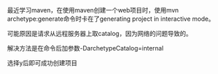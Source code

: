 最近学习maven，在使用maven创建一个web项目时，使用mvn archetype:generate命令时卡在了generating project in interactive mode。

可能原因是请求从远程服务器上取catalog，因为网络的问题导致的。

解决方法是在命令后加参数-DarchetypeCatalog=internal

选择y后即可成功创建项目